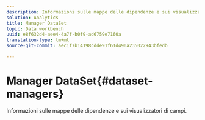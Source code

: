 ```yaml
---
description: Informazioni sulle mappe delle dipendenze e sui visualizzatori di campi.
solution: Analytics
title: Manager DataSet
topic: Data workbench
uuid: e8f632d4-aee4-4a7f-b0f9-ad6759e7160a
translation-type: tm+mt
source-git-commit: aec1f7b14198cdde91f61d490a235022943bfedb

---
```



# Manager DataSet{#dataset-managers}

Informazioni sulle mappe delle dipendenze e sui visualizzatori di campi.

